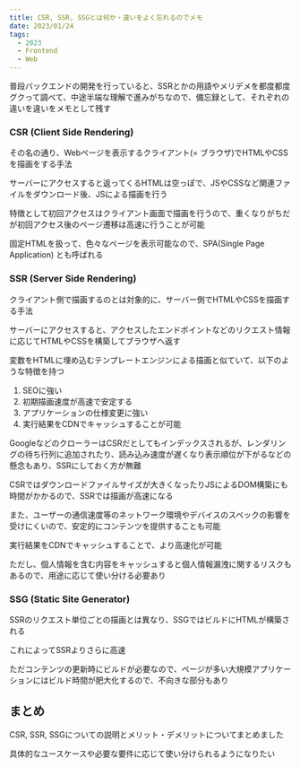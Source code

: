 ```yaml
---
title: CSR, SSR, SSGとは何か・違いをよく忘れるのでメモ
date: 2023/01/24
tags:
  - 2023
  - Frontend
  - Web
---
```


普段バックエンドの開発を行っていると、SSRとかの用語やメリデメを都度都度グクって調べて、中途半端な理解で進みがちなので、備忘録として、それぞれの違いを違いをメモとして残す

### CSR (Client Side Rendering)

その名の通り、Webページを表示するクライアント(= ブラウザ)でHTMLやCSSを描画をする手法

サーバーにアクセスすると返ってくるHTMLは空っぽで、JSやCSSなど関連ファイルをダウンロード後、JSによる描画を行う

特徴として初回アクセスはクライアント画面で描画を行うので、重くなりがちだが初回アクセス後のページ遷移は高速に行うことが可能

固定HTMLを扱って、色々なページを表示可能なので、SPA(Single Page Application) とも呼ばれる

### SSR (Server Side Rendering)

クライアント側で描画するのとは対象的に、サーバー側でHTMLやCSSを描画する手法

サーバーにアクセスすると、アクセスしたエンドポイントなどのリクエスト情報に応じてHTMLやCSSを構築してブラウザへ返す

変数をHTMLに埋め込むテンプレートエンジンによる描画と似ていて、以下のような特徴を持つ

1. SEOに強い
2. 初期描画速度が高速で安定する
3. アプリケーションの仕様変更に強い
4. 実行結果をCDNでキャッシュすることが可能

GoogleなどのクローラーはCSRだとしてもインデックスされるが、レンダリングの待ち行列に追加されたり、読み込み速度が遅くなり表示順位が下がるなどの懸念もあり、SSRにしておく方が無難

CSRではダウンロードファイルサイズが大きくなったりJSによるDOM構築にも時間がかかるので、SSRでは描画が高速になる

また、ユーザーの通信速度等のネットワーク環境やデバイスのスペックの影響を受けにくいので、安定的にコンテンツを提供することも可能

実行結果をCDNでキャッシュすることで、より高速化が可能

ただし、個人情報を含む内容をキャッシュすると個人情報漏洩に関するリスクもあるので、用途に応じて使い分ける必要あり

### SSG (Static Site Generator)

SSRのリクエスト単位ごとの描画とは異なり、SSGではビルドにHTMLが構築される

これによってSSRよりさらに高速

ただコンテンツの更新時にビルドが必要なので、ページが多い大規模アプリケーションにはビルド時間が肥大化するので、不向きな部分もあり

## まとめ

CSR, SSR, SSGについての説明とメリット・デメリットについてまとめました

具体的なユースケースや必要な要件に応じて使い分けられるようになりたい
